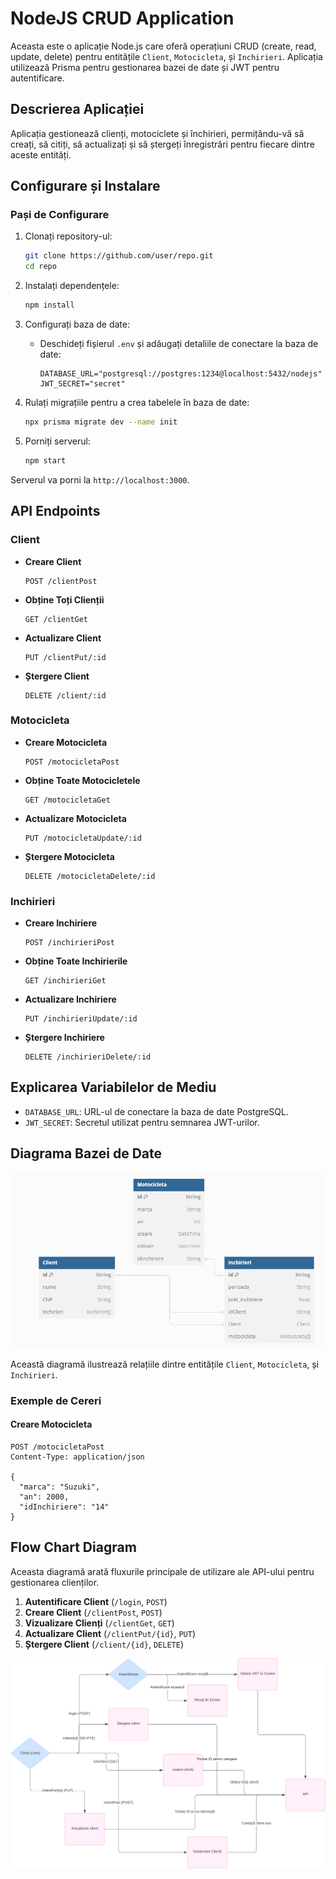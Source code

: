 # NodeJS CRUD Application

Aceasta este o aplicație Node.js care oferă operațiuni CRUD (create, read, update, delete) pentru entitățile `Client`, `Motocicleta`, și `Inchirieri`. Aplicația utilizează Prisma pentru gestionarea bazei de date și JWT pentru autentificare.

## Descrierea Aplicației

Aplicația gestionează clienți, motociclete și închirieri, permițându-vă să creați, să citiți, să actualizați și să ștergeți înregistrări pentru fiecare dintre aceste entități.

## Configurare și Instalare

### Pași de Configurare

1. Clonați repository-ul:

   ```bash
   git clone https://github.com/user/repo.git
   cd repo
   ```

2. Instalați dependențele:

   ```bash
   npm install
   ```

3. Configurați baza de date:

   - Deschideți fișierul `.env` și adăugați detaliile de conectare la baza de date:
     ```env
     DATABASE_URL="postgresql://postgres:1234@localhost:5432/nodejs"
     JWT_SECRET="secret"
     ```

4. Rulați migrațiile pentru a crea tabelele în baza de date:

   ```bash
   npx prisma migrate dev --name init
   ```

5. Porniți serverul:
   ```bash
   npm start
   ```

Serverul va porni la `http://localhost:3000`.

## API Endpoints

### Client

- **Creare Client**

  ```http
  POST /clientPost
  ```

- **Obține Toți Clienții**

  ```http
  GET /clientGet
  ```

- **Actualizare Client**

  ```http
  PUT /clientPut/:id
  ```

- **Ștergere Client**
  ```http
  DELETE /client/:id
  ```

### Motocicleta

- **Creare Motocicleta**

  ```http
  POST /motocicletaPost
  ```

- **Obține Toate Motocicletele**

  ```http
  GET /motocicletaGet
  ```

- **Actualizare Motocicleta**

  ```http
  PUT /motocicletaUpdate/:id
  ```

- **Ștergere Motocicleta**
  ```http
  DELETE /motocicletaDelete/:id
  ```

### Inchirieri

- **Creare Inchiriere**

  ```http
  POST /inchirieriPost
  ```

- **Obține Toate Inchirierile**

  ```http
  GET /inchirieriGet
  ```

- **Actualizare Inchiriere**

  ```http
  PUT /inchirieriUpdate/:id
  ```

- **Ștergere Inchiriere**
  ```http
  DELETE /inchirieriDelete/:id
  ```

## Explicarea Variabilelor de Mediu

- `DATABASE_URL`: URL-ul de conectare la baza de date PostgreSQL.
- `JWT_SECRET`: Secretul utilizat pentru semnarea JWT-urilor.

## Diagrama Bazei de Date

![Diagrama Bazei de Date](./images/diagramaNodeJs.png)

Această diagramă ilustrează relațiile dintre entitățile `Client`, `Motocicleta`, și `Inchirieri`.

### Exemple de Cereri

#### Creare Motocicleta

```http
POST /motocicletaPost
Content-Type: application/json

{
  "marca": "Suzuki",
  "an": 2000,
  "idInchiriere": "14"
}
```

## Flow Chart Diagram

Aceasta diagramă arată fluxurile principale de utilizare ale API-ului pentru gestionarea clienților.

1. **Autentificare Client** (`/login`, `POST`)
2. **Creare Client** (`/clientPost`, `POST`)
3. **Vizualizare Clienți** (`/clientGet`, `GET`)
4. **Actualizare Client** (`/clientPut/{id}`, `PUT`)
5. **Ștergere Client** (`/client/{id}`, `DELETE`)

![Flow Chart Diagram](./images/flowchart.png)
